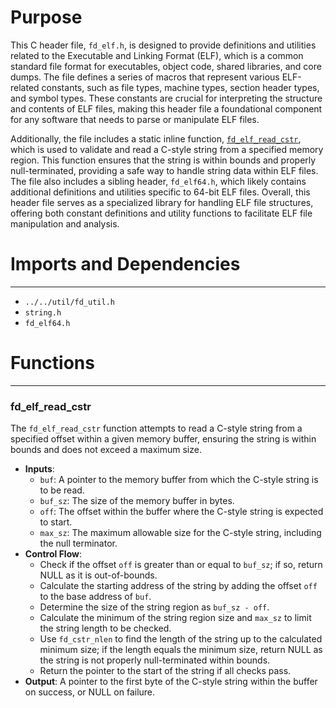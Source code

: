 # Purpose
This C header file, `fd_elf.h`, is designed to provide definitions and utilities related to the Executable and Linking Format (ELF), which is a common standard file format for executables, object code, shared libraries, and core dumps. The file defines a series of macros that represent various ELF-related constants, such as file types, machine types, section header types, and symbol types. These constants are crucial for interpreting the structure and contents of ELF files, making this header file a foundational component for any software that needs to parse or manipulate ELF files.

Additionally, the file includes a static inline function, [`fd_elf_read_cstr`](#fd_elf_read_cstr), which is used to validate and read a C-style string from a specified memory region. This function ensures that the string is within bounds and properly null-terminated, providing a safe way to handle string data within ELF files. The file also includes a sibling header, `fd_elf64.h`, which likely contains additional definitions and utilities specific to 64-bit ELF files. Overall, this header file serves as a specialized library for handling ELF file structures, offering both constant definitions and utility functions to facilitate ELF file manipulation and analysis.
# Imports and Dependencies

---
- `../../util/fd_util.h`
- `string.h`
- `fd_elf64.h`


# Functions

---
### fd\_elf\_read\_cstr<!-- {{#callable:fd_elf_read_cstr}} -->
The `fd_elf_read_cstr` function attempts to read a C-style string from a specified offset within a given memory buffer, ensuring the string is within bounds and does not exceed a maximum size.
- **Inputs**:
    - `buf`: A pointer to the memory buffer from which the C-style string is to be read.
    - `buf_sz`: The size of the memory buffer in bytes.
    - `off`: The offset within the buffer where the C-style string is expected to start.
    - `max_sz`: The maximum allowable size for the C-style string, including the null terminator.
- **Control Flow**:
    - Check if the offset `off` is greater than or equal to `buf_sz`; if so, return NULL as it is out-of-bounds.
    - Calculate the starting address of the string by adding the offset `off` to the base address of `buf`.
    - Determine the size of the string region as `buf_sz - off`.
    - Calculate the minimum of the string region size and `max_sz` to limit the string length to be checked.
    - Use `fd_cstr_nlen` to find the length of the string up to the calculated minimum size; if the length equals the minimum size, return NULL as the string is not properly null-terminated within bounds.
    - Return the pointer to the start of the string if all checks pass.
- **Output**: A pointer to the first byte of the C-style string within the buffer on success, or NULL on failure.


